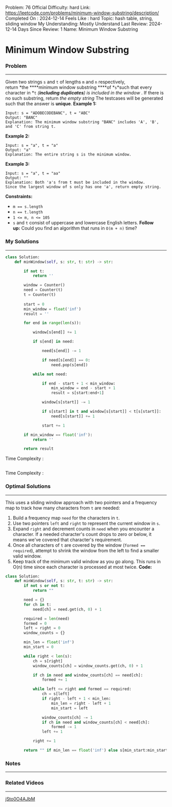 Problem: 76
Official Difficulty: hard
Link: https://leetcode.com/problems/minimum-window-substring/description/
Completed On : 2024-12-14
Feels Like : hard
Topic: hash table, string, sliding window
My Understanding: Mostly Understand
Last Review: 2024-12-14
Days Since Review: 1
Name: Minimum Window Substring

# Minimum Window Substring
### Problem
___
Given two strings `s` and `t` of lengths `m` and `n` respectively, return *the ****minimum window substring ****of *`s`*such that every character in *`t`
*(****including duplicates****) is included in the window*
. If there is no such substring, return *the empty string*
The testcases will be generated such that the answer is **unique**.
**Example 1:**
```plain text
Input: s = "ADOBECODEBANC", t = "ABC"
Output: "BANC"
Explanation: The minimum window substring "BANC" includes 'A', 'B', and 'C' from string t.
```
**Example 2:**
```plain text
Input: s = "a", t = "a"
Output: "a"
Explanation: The entire string s is the minimum window.
```
**Example 3:**
```plain text
Input: s = "a", t = "aa"
Output: ""
Explanation: Both 'a's from t must be included in the window.
Since the largest window of s only has one 'a', return empty string.
```
**Constraints:**
- `m == s.length`
- `n == t.length`
- `1 <= m, n <= 105`
- `s` and `t` consist of uppercase and lowercase English letters.
**Follow up:** Could you find an algorithm that runs in `O(m + n)` time?
### My Solutions
___
```python
class Solution:
    def minWindow(self, s: str, t: str) -> str:

        if not t:
            return ''

        window = Counter()
        need = Counter(t)
        t = Counter(t)
        
        start = 0
        min_window = float('inf')
        result = ''

        for end in range(len(s)):

            window[s[end]] += 1

            if s[end] in need:

                need[s[end]] -= 1

                if need[s[end]] == 0:
                    need.pop(s[end])

            while not need:

                if end - start + 1 < min_window:
                    min_window = end - start + 1
                    result = s[start:end+1]

                window[s[start]] -= 1

                if s[start] in t and window[s[start]] < t[s[start]]:
                    need[s[start]] += 1

                start += 1

        if min_window == float('inf'):
            return ''

        return result     
```

Time Complexity :
```python

```

Time Complexity : 
### Optimal Solutions
___
This uses a sliding window approach with two pointers and a frequency map to track how many characters from `t` are needed:
1. Build a frequency map `need` for the characters in `t`.
2. Use two pointers `left` and `right` to represent the current window in `s`.
3. Expand `right` and decrement counts in `need` when you encounter a character. If a needed character's count drops to zero or below, it means we've covered that character's requirement.
4. Once all characters of `t` are covered by the window (`formed == required`), attempt to shrink the window from the left to find a smaller valid window.
5. Keep track of the minimum valid window as you go along.
This runs in O(n) time since each character is processed at most twice.
**Code:**
```python
class Solution:
    def minWindow(self, s: str, t: str) -> str:
        if not s or not t:
            return ""

        need = {}
        for ch in t:
            need[ch] = need.get(ch, 0) + 1

        required = len(need)
        formed = 0
        left = right = 0
        window_counts = {}

        min_len = float('inf')
        min_start = 0

        while right < len(s):
            ch = s[right]
            window_counts[ch] = window_counts.get(ch, 0) + 1

            if ch in need and window_counts[ch] == need[ch]:
                formed += 1

            while left <= right and formed == required:
                ch = s[left]
                if right - left + 1 < min_len:
                    min_len = right - left + 1
                    min_start = left

                window_counts[ch] -= 1
                if ch in need and window_counts[ch] < need[ch]:
                    formed -= 1
                left += 1

            right += 1

        return "" if min_len == float('inf') else s[min_start:min_start+min_len]

```
### Notes
___
 
### Related Videos 
___
[jSto0O4AJbM](https://youtu.be/jSto0O4AJbM)